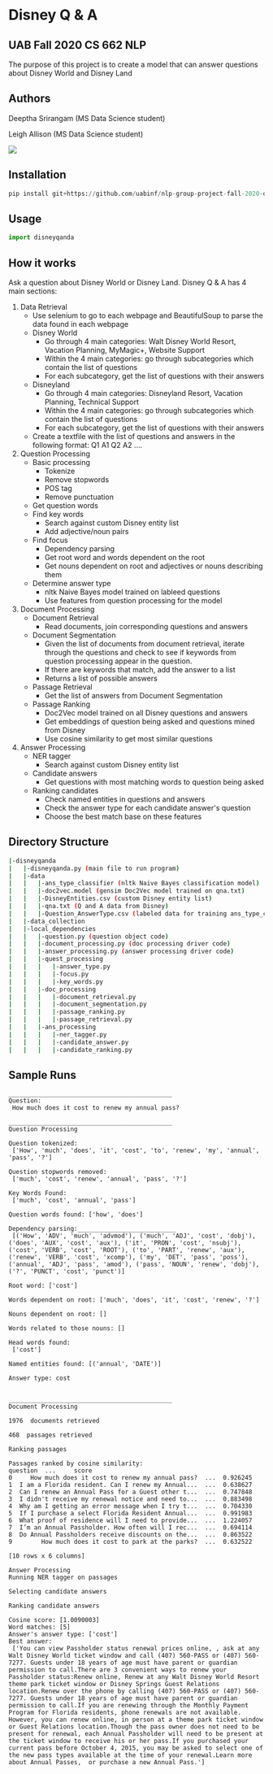 # Disney Q & A
## UAB Fall 2020 CS 662 NLP 
The purpose of this project is to create a model that can answer questions about Disney World and Disney Land


## Authors

Deeptha Srirangam (MS Data Science student)

Leigh Allison (MS Data Science student)


![](images/Cover.PNG)

## Installation
```python
pip install git+https://github.com/uabinf/nlp-group-project-fall-2020-disneyqanda
```
## Usage
```python
import disneyqanda
```
## How it works
Ask a question about Disney World or Disney Land.
Disney Q & A has 4 main sections:
1) Data Retrieval
    * Use selenium to go to each webpage and BeautifulSoup to parse the data found in each webpage
    * Disney World
        * Go through 4 main categories: Walt Disney World Resort, Vacation Planning, MyMagic+, Website Support
        * Within the 4 main categories: go through subcategories which contain the list of questions
        * For each subcategory, get the list of questions with their answers
    * Disneyland
        * Go through 4 main categories: Disneyland Resort, Vacation Planning, Technical Support
        * Within the 4 main categories: go through subcategories which contain the list of questions
        * For each subcategory, get the list of questions with their answers
    * Create a textfile with the list of questions and answers in the following format:
        Q1
        A1
        Q2
        A2
        ....
2) Question Processing
    * Basic processing
        * Tokenize
        * Remove stopwords
        * POS tag
        * Remove punctuation
    * Get question words
    * Find key words 
        * Search against custom Disney entity list
        * Add adjective/noun pairs
    * Find focus
        * Dependency parsing
        * Get root word and words dependent on the root
        * Get nouns dependent on root and adjectives or nouns describing them
    * Determine answer type
        * nltk Naive Bayes model trained on lableed questions
        * Use features from question processing for the model
3) Document Processing
    * Document Retrieval
        * Read documents, join corresponding questions and answers
    * Document Segmentation
        * Given the list of documents from document retrieval, iterate through the questions and check to see if keywords from question processing appear in the question.
        * If there are keywords that match, add the answer to a list 
        * Returns a list of possible answers
    * Passage Retrieval 
        * Get the list of answers from Document Segmentation
    * Passage Ranking 
        * Doc2Vec model trained on all Disney questions and answers
        * Get embeddings of question being asked and questions mined from Disney
        * Use cosine similarity to get most similar questions
4) Answer Processing
    * NER tagger 
        * Search against custom Disney entity list
    * Candidate answers
        * Get questions with most matching words to question being asked
    * Ranking candidates
        * Check named entities in questions and answers
        * Check the answer type for each candidate answer's question
        * Choose the best match base on these features 

## Directory Structure
```bash
|-disneyqanda
|   |-disneyqanda.py (main file to run program)
|   |-data
|   |   |-ans_type_classifier (nltk Naive Bayes classification model)
|   |   |-doc2vec.model (gensim Doc2Vec model trained on qna.txt)
|   |   |-DisneyEntities.csv (custom Disney entity list)
|   |   |-qna.txt (Q and A data from Disney)
|   |   |-Question_AnswerType.csv (labeled data for training ans_type_classifier)
|   |-data_collection
|   |-local_dependencies
|   |   |-question.py (question object code)
|   |   |-document_processing.py (doc processing driver code)
|   |   |-answer_processing.py (answer processing driver code)
|   |   |-quest_processing
|   |   |   |-answer_type.py
|   |   |   |-focus.py 
|   |   |   |-key_words.py
|   |   |-doc_processing
|   |   |   |-document_retrieval.py
|   |   |   |-document_segmentation.py
|   |   |   |-passage_ranking.py
|   |   |   |-passage_retrieval.py
|   |   |-ans_processing
|   |   |   |-ner_tagger.py
|   |   |   |-candidate_answer.py
|   |   |   |-candidate_ranking.py
```

## Sample Runs
```
_____________________________________________
Question:
 How much does it cost to renew my annual pass? 

_____________________________________________
Question Processing

Question tokenized:
 ['How', 'much', 'does', 'it', 'cost', 'to', 'renew', 'my', 'annual', 'pass', '?'] 

Question stopwords removed:
 ['much', 'cost', 'renew', 'annual', 'pass', '?'] 

Key Words Found:
 ['much', 'cost', 'annual', 'pass'] 

Question words found: ['how', 'does'] 

Dependency parsing:___________________________
 [('How', 'ADV', 'much', 'advmod'), ('much', 'ADJ', 'cost', 'dobj'), ('does', 'AUX', 'cost', 'aux'), ('it', 'PRON', 'cost', 'nsubj'), ('cost', 'VERB', 'cost', 'ROOT'), ('to', 'PART', 'renew', 'aux'), ('renew', 'VERB', 'cost', 'xcomp'), ('my', 'DET', 'pass', 'poss'), ('annual', 'ADJ', 'pass', 'amod'), ('pass', 'NOUN', 'renew', 'dobj'), ('?', 'PUNCT', 'cost', 'punct')] 

Root word: ['cost'] 

Words dependent on root: ['much', 'does', 'it', 'cost', 'renew', '?'] 

Nouns dependent on root: [] 

Words related to those nouns: [] 

Head words found:
 ['cost'] 

Named entities found: [('annual', 'DATE')] 

Answer type: cost 


_____________________________________________
Document Processing

1976  documents retrieved

468  passages retrieved

Ranking passages

Passages ranked by cosine similarity:                                             question  ...     score
0     How much does it cost to renew my annual pass?  ...  0.926245
1  I am a Florida resident. Can I renew my Annual...  ...  0.638627
2  Can I renew an Annual Pass for a Guest other t...  ...  0.747848
3  I didn't receive my renewal notice and need to...  ...  0.883498
4  Why am I getting an error message when I try t...  ...  0.704330
5  If I purchase a select Florida Resident Annual...  ...  0.991983
6  What proof of residence will I need to provide...  ...  1.224057
7  I’m an Annual Passholder. How often will I rec...  ...  0.694114
8  Do Annual Passholders receive discounts on the...  ...  0.863522
9        How much does it cost to park at the parks?  ...  0.632522

[10 rows x 6 columns]

Answer Processing
Running NER tagger on passages

Selecting candidate answers

Ranking candidate answers

Cosine score: [1.0090003]
Word matches: [5]
Answer's answer type: ['cost']
Best answer:
 ['You can view Passholder status renewal prices online, , ask at any Walt Disney World ticket window and call (407) 560-PASS or (407) 560-7277. Guests under 18 years of age must have parent or guardian permission to call.There are 3 convenient ways to renew your Passholder status:Renew online, Renew at any Walt Disney World Resort theme park ticket window or Disney Springs Guest Relations location.Renew over the phone by calling (407) 560-PASS or (407) 560-7277. Guests under 18 years of age must have parent or guardian permission to call.If you are renewing through the Monthly Payment Program for Florida residents, phone renewals are not available. However, you can renew online, in person at a theme park ticket window or Guest Relations location.Though the pass owner does not need to be present for renewal, each Annual Passholder will need to be present at the ticket window to receive his or her pass.If you purchased your current pass before October 4, 2015, you may be asked to select one of the new pass types available at the time of your renewal.Learn more about Annual Passes,  or purchase a new Annual Pass.']
 ```
